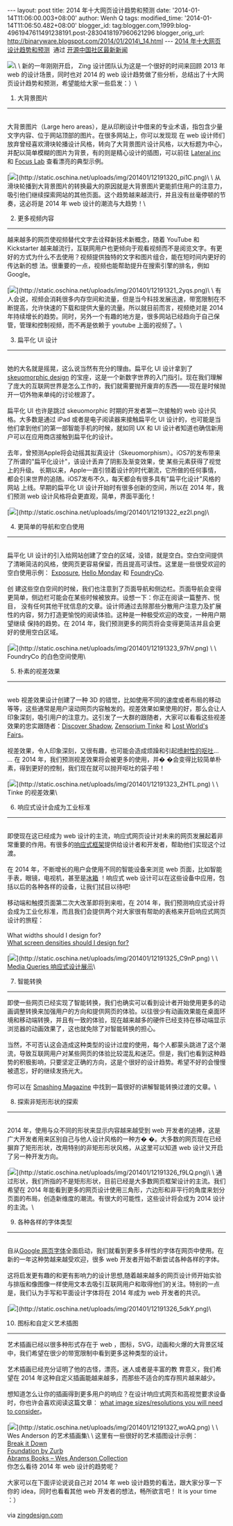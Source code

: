--- layout: post title: 2014 年十大网页设计趋势和预测 date:
'2014-01-14T11:06:00.003+08:00' author: Wenh Q tags: modified\_time:
'2014-01-14T11:06:50.482+08:00' blogger\_id:
tag:blogger.com,1999:blog-4961947611491238191.post-2830418197960621296
blogger\_orig\_url: http://binaryware.blogspot.com/2014/01/2014\_14.html
--- [2014
年十大网页设计趋势和预测](http://www.oschina.net/news/47760/top-10-web-design-trends-and-predictions-for-2014)  通过
[开源中国社区最新新闻](http://www.oschina.net/?from=rss)\
\
![](https://images-blogger-opensocial.googleusercontent.com/gadgets/proxy?url=http%3A%2F%2Fstatic.oschina.net%2Fuploads%2Fimg%2F201401%2F12191319_Ck49.png&container=blogger&gadget=a&rewriteMime=image%2F*)\
\
新的一年刚刚开启， Zing 设计团队认为这是一个很好的时间来回顾 2013 年 web
的设计场景，同时也对 2014 的 web
设计趋势做了些分析，总结出了十大网页设计趋势和预测，希望能给大家一些启发：）\

1. 大背景图片
-------------

\
大背景图片（Large hero
areas），是从印刷设计中借来的专业术语，指包含少量文字内容、位于网站顶部的图片。在很多网站上，你可以发现现
在 web
设计师们放弃曾经喜欢滑块轮播设计风格，转向了大背景图片设计风格，以大标题为中心，并配以简单模糊的图片为背景，有的则是精心设计的插图，可以前往
[Lateral inc](http://www.lateral-inc.com/) 和 [Focus
Lab](http://focuslabllc.com/) 查看漂亮的典型示例。\
\
[![](https://images-blogger-opensocial.googleusercontent.com/gadgets/proxy?url=http%3A%2F%2Fstatic.oschina.net%2Fuploads%2Fimg%2F201401%2F12191320_pi1C.png&container=blogger&gadget=a&rewriteMime=image%2F*)](http://static.oschina.net/uploads/img/201401/12191320_pi1C.png)\
\
从滑块轮播到大背景图片的转换最大的原因就是大背景图片更能抓住用户的注意力，吸引他们继续探索网站的其他页面。这个趋势越来越流行，并且没有丝毫停顿的节奏，这必将是
2014 年 web 设计的潮流与大趋势！\

2. 更多视频内容
---------------

越来越多的网页使视频替代文字去诠释新技术新概念，随着 YouTube 和
Kickstarter
越来越流行，互联网用户也更倾向于观看视频而不是阅览文字。有更好的方式为什么不去使用？视频提供独特的文字和图片组合，能在短时间内更好的传达新的想
法。很重要的一点，视频也能帮助提升在搜索引擎的排名，例如 Google。\
\
[![](https://images-blogger-opensocial.googleusercontent.com/gadgets/proxy?url=http%3A%2F%2Fstatic.oschina.net%2Fuploads%2Fimg%2F201401%2F12191321_2yqs.png&container=blogger&gadget=a&rewriteMime=image%2F*)](http://static.oschina.net/uploads/img/201401/12191321_2yqs.png)\
\
有人会说，视频会消耗很多内存空间和流量，但是当今科技发展迅速，带宽限制在不断提高，允许快速的下载和提供大量的流量。所以就目前而言，视频绝对是
2014
年持续增长的趋势。同时，另外一个有趣的地方是，很多网站已经趋向于自己保管，管理和控制视频，而不再是依赖于
youtube 上面的视频了。\

3. 扁平化 UI 设计
-----------------

\
她的大名就是摇晃，这么说当然有充分的理由。扁平化 UI 设计拿到了
[skeuomorphic
design](http://uxmag.com/articles/does-skeuomorphic-design-matter)
的宝座，这是一个新数字世界的入门指引。现在我们理解了庞大的互联网世界是怎么工作的，我们就需要抛开废弃的东西——现在是时候抛开一切外物来单纯的讨论根源了。\
\
扁平化 UI 也许是跳过 skeuomorphic 时期的开发者第一次接触的 web
设计风格。大多数是通过 iPad 或者是电子阅读器来接触扁平化 UI
设计的，也可能是当他们拿到他们的第一部智能手机的时候，就如同 UX 和 UI
设计者知道也确信新用户可以在应用商店接触到扁平化的设计。\
\
去年，曾预测Apple将会动摇其拟真设计（Skeuomorphism）。iOS7的发布带来了所谓的"扁平化设计"，该设计丢弃了阴影及渐变效果，使
某些元素获得了视觉上的升级。
长期以来，Apple一直引领着设计的时代潮流，它所做的任何事情，都会引来世界的追随。iOS7发布不久，每天都会有很多具有"扁平化设计"风格的网站
上线。早期的扁平化 UI 设计开始时有很多创新的空间，所以在 2014
年，我们预测 web 设计风格将会更直观，简单，界面平面化！\
\
[![](https://images-blogger-opensocial.googleusercontent.com/gadgets/proxy?url=http%3A%2F%2Fstatic.oschina.net%2Fuploads%2Fimg%2F201401%2F12191322_ez2I.png&container=blogger&gadget=a&rewriteMime=image%2F*)](http://static.oschina.net/uploads/img/201401/12191322_ez2I.png)\

4. 更简单的导航和空白使用
-------------------------

\
扁平化 UI
设计的引入给网站创建了空白的区域，没错，就是空白。空白空间提供了清晰简洁的风格，使网页更容易保留，而且提高可读性。这里是一些很受欢迎的空白使用示例：
[Exposure](https://exposure.so/), [Hello
Monday](http://hellomonday.com/) 和 [FoundryCo](http://foundryco.com/).\
\
创
建这些空白空间的时候，我们也注意到了页面导航和侧边栏。页面导航会变得更简单，侧边栏可能会在某些时候被放弃。设想一下：你正在阅读一篇整齐、悦目，
没有任何其他干扰信息的文章。设计师通过去除那些分散用户注意力及扩展性的内容，努力打造更愉悦的阅读体验。这种是一种极受欢迎的改变，一种用户期望继续
保持的趋势。在 2014
年，我们预测更多的网页将会变得更简洁并且会更好的使用空白区域。\
\
[![](https://images-blogger-opensocial.googleusercontent.com/gadgets/proxy?url=http%3A%2F%2Fstatic.oschina.net%2Fuploads%2Fimg%2F201401%2F12191323_97hV.png&container=blogger&gadget=a&rewriteMime=image%2F*)](http://static.oschina.net/uploads/img/201401/12191323_97hV.png)
\
\
FoundryCo 的白色空间使用\

5. 朴素的视差效果
-----------------

\
web 视差效果设计创建了一种 3D
的错觉，比如使用不同的速度或者布局的移动等等，这些通常是用户滚动网页内容触发的。视差效果如果使用的好，那么会让人印象深刻，吸引用户的注意力。这引发了一大群的跟随者，大家可以看看这些视差效果的忠实跟随者：[Discover
Shadow](http://www.discovershadow.com/), [Zensorium
Tinke](http://www.zensorium.com/tinke/) 和 [Lost World's
Fairs](http://lostworldsfairs.com/atlantis/)。\
\
视差效果，令人印象深刻，又很有趣，也可能会造成烦躁和引起[喷射性的呕吐](http://techland.time.com/2013/09/30/is-ios-7-making-you-sick-the-tail-could-be-wagging-the-dog/)...
... 在 2014 年，我们预测视差效果将会被更多的使用，并�
�会变得比较简单朴素，得到更好的控制，我们现在就可以抛开呕吐的袋子啦！\
\
[![](https://images-blogger-opensocial.googleusercontent.com/gadgets/proxy?url=http%3A%2F%2Fstatic.oschina.net%2Fuploads%2Fimg%2F201401%2F12191323_ZHTL.png&container=blogger&gadget=a&rewriteMime=image%2F*)](http://static.oschina.net/uploads/img/201401/12191323_ZHTL.png)
\
\
Tinke 的视差效果\

6. 响应式设计会成为工业标准
---------------------------

\
即使现在这已经成为 web
设计的主流，响应式网页设计对未来的网页发展起着非常重要的作用。有很多的[响应式框架](http://www.zingdesign.com/tag/frameworks/)提供给设计者和开发者，帮助他们实现这个过渡。\
\
在 2014 年，不断增长的用户会使用不同的智能设备来浏览 web
页面，比如智能手表，眼镜，电视机，甚至是[冰箱](http://www.samsung.com/us/topic/apps-on-your-fridge)
！响应式 web
设计可以在这些设备中应用，包括以后的各种各样的设备，让我们拭目以待吧!\
\
移动端和触摸页面第二次大改革即将到来啦，在 2014
年，我们预测响应式设计将会成为工业化标准，而且我们会提供两个对大家很有帮助的表格来开启响应式网页设计的旅程：\
\
What widths should I design for?\
[What screen densities should I design
for?](http://www.zingdesign.com/responsive-website-design-cheatsheet2/)\
\
[![](https://images-blogger-opensocial.googleusercontent.com/gadgets/proxy?url=http%3A%2F%2Fstatic.oschina.net%2Fuploads%2Fimg%2F201401%2F12191325_C9nP.png&container=blogger&gadget=a&rewriteMime=image%2F*)](http://static.oschina.net/uploads/img/201401/12191325_C9nP.png)
\
\
 [Media Queries 响应式设计展示](http://mediaqueri.es/)\

7. 智能转换
-----------

即使一些网页已经实现了智能转换，我们也确实可以看到设计者开始使用更多的动画调整转换来加强用户的方向和提供网页的体验。以往很少有动画效果能在桌面环
境和移动端转换，并且有一致的体验，现在越来越多的硬件已经支持在移动端显示浏览器的动画效果了，这也就免除了对智能转换的担心。\
\
当然，不可否认这会造成这种类型的设计过度的使用，每个人都蒙头跳进了这个潮流，导致互联网用户对某些网页的体验比较混乱和迷茫。但是，我们也看到这种趋势的积极影响，只要坚定正确的方向，这是个很好的设计趋势。希望不好的会慢慢被遗忘，好的继续发扬光大。\
\
你可以在 [Smashing
Magazine](http://uxdesign.smashingmagazine.com/2013/10/23/smart-transitions-in-user-experience-design)
中找到一篇很好的讲解智能转换过渡的文章。\

8. 探索非矩形形状的探索
-----------------------

\
2014 年，使用与众不同的形状来显示内容越来越受到 web
开发者的追捧，这是广大开发者用来区别自己与他人设计风格的一种方�
�。大多数的网页现在已经摒弃了矩形形状，改用特别的非矩形形状风格，从这里可以知道
web 设计又开启了另一种开发方向。\
\
[![](https://images-blogger-opensocial.googleusercontent.com/gadgets/proxy?url=http%3A%2F%2Fstatic.oschina.net%2Fuploads%2Fimg%2F201401%2F12191326_f9LQ.png&container=blogger&gadget=a&rewriteMime=image%2F*)](http://static.oschina.net/uploads/img/201401/12191326_f9LQ.png)\
\
通过形状，我们所指的不是矩形形状，目前已经是大多数网页框架设计的主流。我们希望在
2014
年能看到更多的网页设计使用三角形，六边形和非平行的角度来划分页面的布局，创造新维度的潮流。有很大的可能性，这些设计将会成为
2014 设计的主流。\

9. 各种各样的字体类型
---------------------

\
自从[Google
网页字体](http://www.google.com/fonts)全面启动，我们就看到更多多样性的字体在网页中使用。在新的一年这种势越来越受欢迎，很多
web 开发者开始不断尝试各种各样的字体。\
\
这将启发更有趣的和更有影响力的设计思想,随着越来越多的网页设计师开始实验与排版和像图像一样使用文本去吸引互联网用户和取得他们的关注。特别的一点是，我们认为手写和平面设计字体将在
2014 年成为 web 开发者的共识。\
\
[![](https://images-blogger-opensocial.googleusercontent.com/gadgets/proxy?url=http%3A%2F%2Fstatic.oschina.net%2Fuploads%2Fimg%2F201401%2F12191326_5dkY.png&container=blogger&gadget=a&rewriteMime=image%2F*)](http://static.oschina.net/uploads/img/201401/12191326_5dkY.png)\

10. 图标和自定义艺术插图
------------------------

艺术插画已经以很多种形式存在于 web
，图标，SVG，动画和火爆的大背景区域中，我们希望在很少的带宽限制中看到更多这种类型的设计。\
\
艺术插画已经充分证明了他的古怪，漂亮，迷人或者是丰富的教
育意义，我们希望在 2014
年这种自定义插画能越来越多，而那些不适合的库存照片越来越少。\
\
想知道怎么让你的插画得到更多用户的响应？在设计响应式网页和高视觉要求设备时，你也许会喜欢阅读这篇文章：
[what image sizes/resolutions you will need to
consider](http://www.zingdesign.com/responsive-website-design-cheatsheet2/)。\
\
[![](https://images-blogger-opensocial.googleusercontent.com/gadgets/proxy?url=http%3A%2F%2Fstatic.oschina.net%2Fuploads%2Fimg%2F201401%2F12191327_woAQ.png&container=blogger&gadget=a&rewriteMime=image%2F*)](http://static.oschina.net/uploads/img/201401/12191327_woAQ.png)
\
\
Wes Anderson 的艺术插画集\
\
这里有一些很好的艺术插图设计示例：\
[Break it Down](http://www.breakitdown.ie/)\
[Foundation by Zurb](http://foundation.zurb.com/)\
[Abrams Books – Wes Anderson
Collection](http://www.abramsbooks.com/wesandersoncollection/)\
你怎么看待 2014 年 web 设计的趋势呢？\
\
大家可以在下面评论说说自己对 2014 年 web
设计趋势的看法，跟大家分享一下你的 idea，同时也看看其他 web
开发者的想法，畅所欲言吧！ It is your time ：）\
\
via
[zingdesign.com](http://www.zingdesign.com/top-10-web-design-trends-and-predictions-for-2014/)

